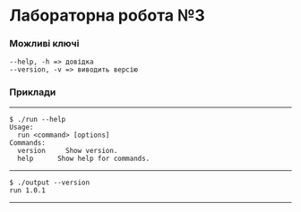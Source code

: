 # Лабораторна робота №3

### Можливі ключі
    --help, -h => довідка
    --version, -v => виводить версію

### Приклади
---
    $ ./run --help
    Usage:
      run <command> [options]
    Commands:
      version     Show version.
      help      Show help for commands.
---
    $ ./output --version
    run 1.0.1
---
